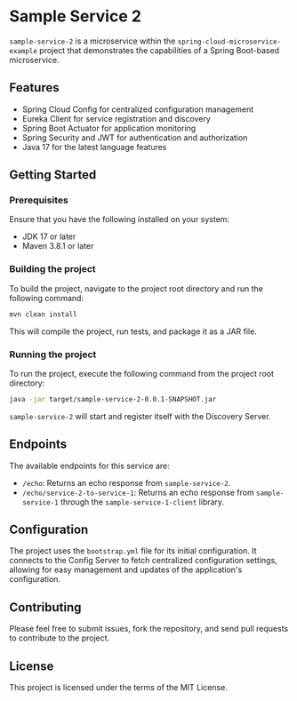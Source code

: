 # Sample Service 2

`sample-service-2` is a microservice within the `spring-cloud-microservice-example` project that demonstrates the capabilities of a Spring Boot-based microservice.

## Features

- Spring Cloud Config for centralized configuration management
- Eureka Client for service registration and discovery
- Spring Boot Actuator for application monitoring
- Spring Security and JWT for authentication and authorization
- Java 17 for the latest language features

## Getting Started

### Prerequisites

Ensure that you have the following installed on your system:

- JDK 17 or later
- Maven 3.8.1 or later

### Building the project

To build the project, navigate to the project root directory and run the following command:

```bash
mvn clean install
```

This will compile the project, run tests, and package it as a JAR file.

### Running the project

To run the project, execute the following command from the project root directory:
```bash
java -jar target/sample-service-2-0.0.1-SNAPSHOT.jar
```

`sample-service-2` will start and register itself with the Discovery Server.

## Endpoints

The available endpoints for this service are:

* `/echo`: Returns an echo response from `sample-service-2`.
* `/echo/service-2-to-service-1`: Returns an echo response from `sample-service-1` through the `sample-service-1-client` library.

## Configuration

The project uses the `bootstrap.yml` file for its initial configuration. It connects to the Config Server to fetch centralized configuration settings, allowing for easy management and updates of the application's configuration.

## Contributing

Please feel free to submit issues, fork the repository, and send pull requests to contribute to the project.

## License
This project is licensed under the terms of the MIT License.